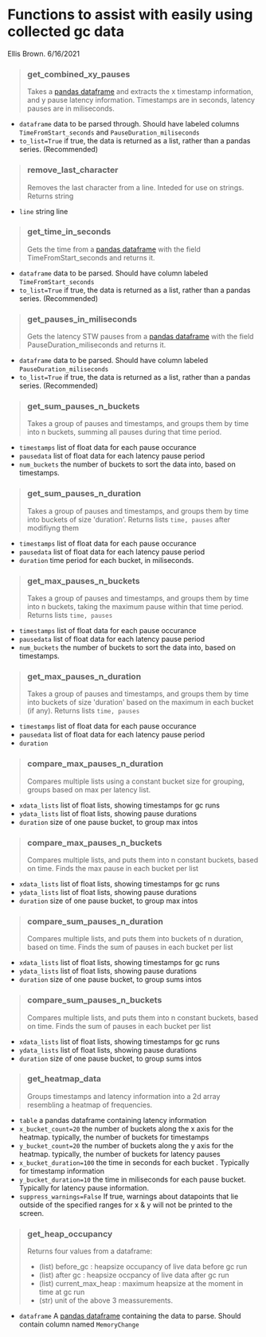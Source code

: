 # Functions to assist with easily using collected gc data
Ellis Brown. 6/16/2021

> ### get_combined_xy_pauses
> Takes a [pandas dataframe](https://pandas.pydata.org/pandas-docs/stable/reference/api/pandas.DataFrame.html) and extracts the x timestamp information, and y pause latency information.  Timestamps are in seconds, latency pauses are in miliseconds.
- `dataframe` data to be parsed through. Should have labeled columns `TimeFromStart_seconds` and `PauseDuration_miliseconds`
- `to_list=True` if true, the data is returned as a list, rather than a pandas series. (Recommended)


> ### remove_last_character
> Removes the last character from a line. Inteded for use on strings. Returns string
- `line` string line


> ### get_time_in_seconds
> Gets the time from a [pandas dataframe](https://pandas.pydata.org/pandas-docs/stable/reference/api/pandas.DataFrame.html) with the field TimeFromStart_seconds and returns it.
- `dataframe` data to be parsed. Should have column labeled `TimeFromStart_seconds`
- `to_list=True` if true, the data is returned as a list, rather than a pandas series. (Recommended)
>

> ### get_pauses_in_miliseconds
> Gets the latency STW pauses from a [pandas dataframe](https://pandas.pydata.org/pandas-docs/stable/reference/api/pandas.DataFrame.html) with the field PauseDuration_miliseconds and returns it.
- `dataframe` data to be parsed.  Should have column labeled `PauseDuration_miliseconds`
- `to_list=True` if true, the data is returned as a list, rather than a pandas series. (Recommended)

> ### get_sum_pauses_n_buckets
> Takes a group of pauses and timestamps, and groups them by time into n buckets, summing all pauses during that time period.
- `timestamps` list of float data for each pause occurance
- `pausedata` list of float data for each latency pause period
- `num_buckets` the number of buckets to sort the data into, based on timestamps.


> ### get_sum_pauses_n_duration
> Takes a group of pauses and timestamps, and groups them by time into buckets of size 'duration'. Returns lists `time, pauses` after modifiyng them
- `timestamps` list of float data for each pause occurance
- `pausedata` list of float data for each latency pause period
- `duration` time period for each bucket, in miliseconds. 


> ### get_max_pauses_n_buckets
> Takes a group of pauses and timestamps, and groups them by time into n buckets, taking the maximum pause within that time period. Returns lists `time, pauses` 
- `timestamps` list of float data for each pause occurance
- `pausedata` list of float data for each latency pause period
- `num_buckets` the number of buckets to sort the data into, based on timestamps.


> ### get_max_pauses_n_duration
> Takes a group of pauses and timestamps, and groups them by time into buckets of size 'duration' based on the maximum in each bucket (if any). Returns lists `time, pauses` 
- `timestamps` list of float data for each pause occurance
- `pausedata` list of float data for each latency pause period
- `duration`


> ### compare_max_pauses_n_duration
> Compares multiple lists using a constant bucket size for grouping, groups based on max per latency list.
- `xdata_lists` list of float lists, showing timestamps for gc runs
- `ydata_lists` list of float lists, showing pause durations
- `duration` size of one pause bucket, to group max intos
>

> ### compare_max_pauses_n_buckets
> Compares multiple lists, and puts them into n constant buckets, based on time. Finds the max pause in each bucket per list
- `xdata_lists` list of float lists, showing timestamps for gc runs
- `ydata_lists` list of float lists, showing pause durations
- `duration` size of one pause bucket, to group max intos

> ### compare_sum_pauses_n_duration
> Compares multiple lists, and puts them into buckets of n duration, based on time. Finds the sum of pauses in each bucket per list
- `xdata_lists` list of float lists, showing timestamps for gc runs
- `ydata_lists` list of float lists, showing pause durations
- `duration` size of one pause bucket, to group sums intos

> ### compare_sum_pauses_n_buckets
> Compares multiple lists, and puts them into n constant buckets, based on time. Finds the sum of pauses in each bucket per list
- `xdata_lists` list of float lists, showing timestamps for gc runs
- `ydata_lists` list of float lists, showing pause durations
- `duration` size of one pause bucket, to group sums intos

> ### get_heatmap_data
> Groups timestamps and latency information into a 2d array resembling a heatmap of frequencies.
- `table` a pandas dataframe containing latency information
- `x_bucket_count=20` the number of buckets along the x axis for the heatmap. typically, the number of buckets for timestamps
- `y_bucket_count=20` the number of buckets along the y axis for the heatmap. typically, the number of buckets for latency pauses
- `x_bucket_duration=100` the time in seconds for each bucket . Typically for timestamp information
- `y_bucket_duration=10` the time in miliseconds for each pause bucket. Typically for latency pause information.
- `suppress_warnings=False` If true, warnings about datapoints that lie outside of the specified ranges for x & y will not be printed to the screen.


> ### get_heap_occupancy
> Returns four values from a dataframe: 
> - (list) before_gc : heapsize occupancy of live data before gc run
> - (list) after gc : heapsize occpancy of live data after gc run
> - (list) current_max_heap : maximum heapsize at the moment in time at gc run
> - (str) unit of the above 3 meassurements.
- `dataframe` A [pandas dataframe](https://pandas.pydata.org/pandas-docs/stable/reference/api/pandas.DataFrame.html) containing the data to parse. Should contain column named `MemoryChange`

